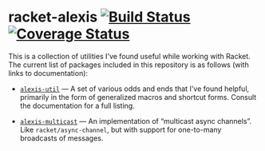 # racket-alexis [![Build Status](https://travis-ci.org/lexi-lambda/racket-alexis.svg?branch=master)](https://travis-ci.org/lexi-lambda/racket-alexis) [![Coverage Status](https://coveralls.io/repos/lexi-lambda/racket-alexis/badge.svg?branch=master)](https://coveralls.io/r/lexi-lambda/racket-alexis?branch=master)

This is a collection of utilities I've found useful while working with Racket. The current list of packages included in this repository is as follows (with links to documentation):

- [`alexis-util`](http://pkg-build.racket-lang.org/doc/alexis-util/) — A set of various odds and ends that I've found helpful, primarily in the form of generalized macros and shortcut forms. Consult the documentation for a full listing.

- [`alexis-multicast`](http://pkg-build.racket-lang.org/doc/alexis-multicast/) — An implementation of “multicast async channels”. Like `racket/async-channel`, but with support for one-to-many broadcasts of messages.
